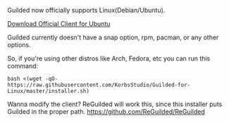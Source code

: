 Guilded now officially supports Linux(Debian/Ubuntu).

[Download Official Client for Ubuntu](https://www.guilded.gg/downloads/Guilded-Linux.deb)


Guilded currently doesn't have a snap option, rpm, pacman, or any other options.

So, if you're using other distros like Arch, Fedora, etc you can run this command:

```
bash <(wget -qO- https://raw.githubusercontent.com/KorbsStudio/Guilded-for-Linux/master/installer.sh)
```


Wanna modify the client? ReGuilded will work this, since this installer puts Guilded in the proper path.
https://github.com/ReGuilded/ReGuilded
